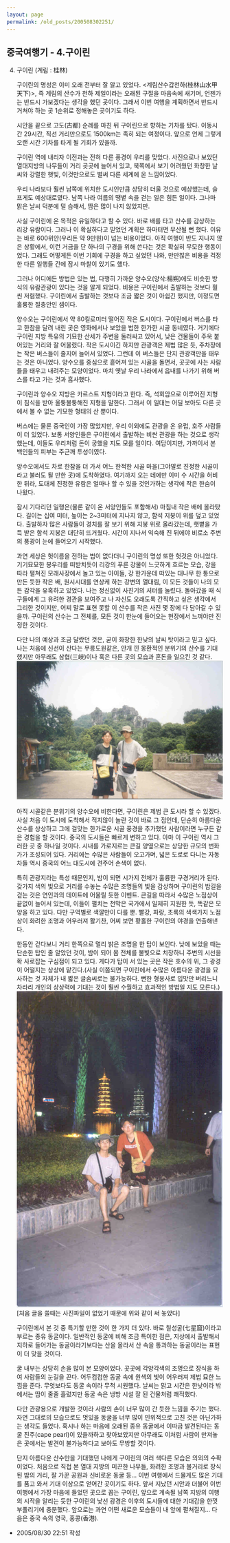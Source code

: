 ```yaml
---
layout: page
permalink: /old_posts/200508302251/
---
```


## 중국여행기 - 4.구이린

4. 구이린 (계림 : 桂林)
 

   구이린의 명성은 이미 오래 전부터 잘 알고 있었다. <계림산수갑천하(桂林山水甲天下)>, 즉 계림의 산수가 천하 제일이라는 오래된 구절을 마음속에 새기며, 언젠가는 반드시 가보겠다는 생각을 했던 곳이다. 그래서 이번 여행을 계획하면서 반드시 거쳐야 하는 곳 1순위로 정해놓은 곳이기도 하다.

   시안을 끝으로 고도(古都) 순례를 마친 뒤 구이린으로 향하는 기차를 탔다. 이동시간 29시간, 직선 거리만으로도 1500km는 족히 되는 여정이다. 앞으로 언제 그렇게 오랜 시간 기차를 타게 될 기회가 있을까.
 

   구이린 역에 내리자 이전과는 전혀 다른 풍경이 우리를 맞았다. 사진으로나 보았던 열대지방의 나무들이 거리 곳곳에 늘어서 있고, 북쪽에서 보기 어려웠던 화창한 날씨와 강렬한 햇빛, 이것만으로도 벌써 다른 세계에 온 느낌이었다.

   우리 나라보다 훨씬 남쪽에 위치한 도시인만큼 상당히 더울 것으로 예상했는데, 슬프게도 예상대로였다. 남쪽 나라 여름의 땡볕 속을 걷는 일은 힘든 일이다. 그나마 맑은 날씨 덕분에 덜 습해서, 땀은 많이 나지 않았지만.
 

   사실 구이린에 온 목적은 유일하다고 할 수 있다. 바로 배를 타고 산수를 감상하는 리강 유람이다. 그러나 이 확실하다고 믿었던 계획은 하마터면 무산될 뻔 했다. 이유는 바로 600위안(우리돈 약 9만원)이 넘는 비용이었다. 아직 여행이 반도 지나지 않은 상황에서, 이런 거금을 단 하나의 구경을 위해 쓴다는 것은 확실히 무모한 행동이었다. 그래도 어떻게든 이번 기회에 구경을 하고 싶었던 나와, 만만찮은 비용을 걱정한 다른 일행들 간에 잠시 마찰이 있기도 했다.

   그러나 어디에든 방법은 있는 법, 다행히 가까운 양수오(양삭:楊朔)에도 비슷한 방식의 유람관광이 있다는 것을 알게 되었다. 비용은 구이린에서 출발하는 것보다 훨씬 저렴했다. 구이린에서 출발하는 것보다 조금 짧은 것이 아쉽긴 했지만, 이정도면 훌륭한 절충안인 셈이다.

   양수오는 구이린에서 약 80킬로미터 떨어진 작은 도시이다. 구이린에서 버스를 타고 한참을 달려 내린 곳은 영화에서나 보았을 법한 한가한 시골 동네였다. 거기에다 구이린 지방 특유의 기묘한 산세가 주변을 둘러싸고 있어서, 낮은 건물들이 주욱 붙어있는 거리와 잘 어울렸다. 작은 도시이긴 하지만 관광객은 제법 많은 듯, 주차장에는 작은 버스들이 줄지어 늘어서 있었다. 그런데 이 버스들은 단지 관광객만을 태우는 것은 아니었다. 양수오를 중심으로 흩어져 있는 시골을 돌면서, 곳곳에 사는 사람들을 태우고 내려주는 모양이었다. 마치 옛날 우리 나라에서 읍내를 나가기 위해 버스를 타고 가는 것과 흡사했다.
 

   구이린과 양수오 지방은 카르스트 지형이라고 한다. 즉, 석회암으로 이루어진 지형이 침식을 받아 울퉁불퉁해진 지형을 말한다. 그래서 이 일대는 어딜 보아도 다른 곳에서 볼 수 없는 기묘한 형태의 산 뿐이다.

   버스에는 물론 중국인이 가장 많았지만, 우리 이외에도 관광을 온 유럽, 호주 사람들이 더 있었다. 보통 서양인들은 구이린에서 출발하는 비싼 관광을 하는 것으로 생각했는데, 이들도 우리처럼 돈이 궁했을 지도 모를 일이다. 여담이지만, 가까이서 본 백인들의 피부는 주근깨 투성이였다.

   양수오에서도 차로 한참을 더 가서 어느 한적한 시골 마을(그야말로 진정한 시골이라고 불러도 될 만한 곳)에 도착하였다. 여기까지 오는 데에만 이미 수 시간을 허비한 뒤라, 도대체 진정한 유람은 얼마나 할 수 있을 것인가하는 생각에 작은 한숨이 나왔다.

   잠시 기다리던 일행은(물론 같이 온 서양인들도 포함해서) 마침내 작은 배에 올라탔다. 길이는 십여 미터, 높이는 2~3미터에 지나지 않고, 함석 지붕이 위를 덮고 있었다. 출발하자 많은 사람들이 경치를 잘 보기 위해 지붕 위로 올라갔는데, 햇볕을 가득 받은 함석 지붕은 대단히 뜨거웠다. 시간이 지나서 익숙해 진 뒤에야 비로소 주변의 풍광이 눈에 들어오기 시작했다.

   과연 세상은 헛이름을 전하는 법이 없다더니 구이린의 명성 또한 헛것은 아니었다. 기기묘묘한 봉우리를 떠받치듯이 리강의 푸른 강물이 느긋하게 흐르는 모습, 강을 따라 펼쳐진 모래사장에서 놀고 있는 아이들, 강 한가운데 떠있는 대나무 한 통으로 만든 듯한 작은 배, 원시시대를 연상케 하는 강변의 열대림, 이 모든 것들이 나의 모든 감각을 유혹하고 있었다. 나는 정신없이 사진기의 셔터를 눌렀다. 돌아갔을 때 식구들에게 그 유려한 경관을 보여주고 나 자신도 오래도록 간직하고 싶은 생각에서 그리한 것이지만, 어찌 말로 표현 못할 이 산수를 작은 사진 몇 장에 다 담아갈 수 있을까. 구이린의 산수는 그 전체를, 모든 것이 한눈에 들어오는 현장에서 느껴야만 진정한 것이다.

   다만 나의 예상과 조금 달랐던 것은, 굳이 화창한 한낮의 날씨 탓이라고 믿고 싶다. 나는 처음에 신선이 산다는 무릉도원같은, 안개 낀 몽환적인 분위기의 산수를 기대했지만 아무래도 삼협(三峽)이나 혹은 다른 곳의 모습과 혼돈을 일으킨 것 같다.
![c0003499_22464558.jpg](200508302251/c0003499_22464558.jpg)

   아직 시골같은 분위기의 양수오에 비한다면, 구이린은 제법 큰 도시라 할 수 있겠다. 사실 처음 이 도시에 도착해서 적지않이 놀란 것이 바로 그 점인데, 단순히 아름다운 산수를 상상하고 그에 걸맞는 한가로운 시골 풍경을 추가했던 사람이라면 누구든 같은 경험을 할 것이다. 중국의 도시들은 빠르게 변하고 있다. 아마 이 구이린 역시 그러한 곳 중 하나일 것이다. 시내를 가로지르는 큰길 양옆으로는 상당한 규모의 번화가가 조성되어 있다. 거리에는 수많은 사람들이 오고가며, 넓은 도로로 다니는 자동차들 역시 중국의 어느 대도시에 견주어 손색이 없다.

   특히 관광지라는 특성 때문인지, 밤이 되면 시가지 전체가 훌륭한 구경거리가 된다. 갖가지 색의 빛으로 거리를 수놓는 수많은 조명들의 빛을 감상하며 구이린의 밤길을 걷는 것은 연인과의 데이트에 어울릴 듯한 이벤트. 큰길을 따라서 수많은 노점상이 끝없이 늘어서 있는데, 이들이 펼치는 천막은 국가에서 일제히 지원한 듯, 똑같은 모양을 하고 있다. 다만 구역별로 색깔만이 다를 뿐. 빨강, 파랑, 초록의 색색가지 노점상이 화려한 조명과 어우러져 활기찬, 어찌 보면 황홀한 구이린의 야경을 연출해낸다.

   한동안 걷다보니 거리 한쪽으로 멀리 밝은 조명을 한 탑이 보인다. 낮에 보았을 때는 단순한 탑인 줄 알았던 것이, 밤이 되어 몸 전체를 불빛으로 치장하니 주변의 시선을 확 사로잡는 구심점이 되고 있다. 게다가 탑이 서 있는 곳은 작은 호수의 위, 그 광경이 어떨지는 상상에 맡긴다.(사실 이쯤되면 구이린에서 수많은 아름다운 광경을 묘사하는 것 자체가 내 짧은 글솜씨로는 불가능하다. 뻔한 형용사로 입맛만 버리느니 차라리 개인의 상상력에 기대는 것이 훨씬 수월하고 효과적인 방법일 지도 모른다.)
![c0003499_2244754.jpg](200508302251/c0003499_2244754.jpg) [처음 글을 쓸때는 사진파일이 없었기 때문에 위와 같이 써 놓았다]

   구이린에서 본 것 중 특기할 만한 것이 한 가지 더 있다. 바로 칠성굴(七星窟)이라고 부르는 종유 동굴이다. 일반적인 동굴에 비해 조금 특이한 점은, 지상에서 출발해서 지하로 들어가는 동굴이라기보다는 산을 올라서 산 속을 통과하는 동굴이라는 표현이 더 맞을 것이다.

   굴 내부는 상당히 손을 많이 본 모양이었다. 곳곳에 각양각색의 조명으로 장식을 하여 사람들의 눈길을 끈다. 어두컴컴한 동굴 속에 원색의 빛이 어우러져 제법 묘한 느낌을 준다. 무엇보다도 동굴 속이라 무척 시원했다. 날씨는 맑고 시간은 한낮이라 밖에서는 땀이 줄줄 흘렀지만 동굴 속은 냉방 시설 잘 된 건물처럼 쾌적했다.

   다만 관광용으로 개발한 것이라 사람의 손이 너무 많이 간 듯한 느낌을 주기는 했다. 자연 그대로의 모습으로도 멋있을 동굴을 너무 많이 인위적으로 고친 것은 아닌가하는 생각도 들었다. 혹시나 하는 마음에 오래된 종유 동굴에서 이따금 발견된다는 동굴 진주(cape pearl)이 있을까하고 찾아보았지만 아무래도 이처럼 사람이 만져놓은 곳에서는 발견이 불가능하다고 보아도 무방할 것이다.
 

   단지 아름다운 산수만을 기대했던 나에게 구이린의 여러 색다른 모습은 의외의 수확이었다. 처음으로 직접 본 열대 지방의 미끈한 나무들, 화려한 조명과 볼거리로 장식된 밤의 거리, 잘 가꾼 공원과 신비로운 동굴 등... 이번 여행에서 드물게도 많은 기대를 품고 와서 기대 이상으로 얻어간 곳이기도 하다. 앞서 지났던 시안과 더불어 이번 여행에서 가장 마음에 들었던 곳으로 꼽는 구이린, 앞으로 계속될 남쪽 지방의 여행의 시작을 알리는 듯한 구이린의 낯선 광경은 이후의 도시들에 대한 기대감을 한껏 부풀리기에 충분했다. 앞으로는 과연 어떤 새로운 모습들이 내 앞에 펼쳐질지... 다음은 중국 속의 영국, 홍콩(香港).





- 2005/08/30 22:51 작성